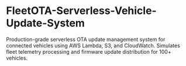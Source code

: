 # FleetOTA-Serverless-Vehicle-Update-System
Production-grade serverless OTA update management system for connected vehicles using AWS Lambda, S3, and CloudWatch. Simulates fleet telemetry processing and firmware update distribution for 100+ vehicles.
